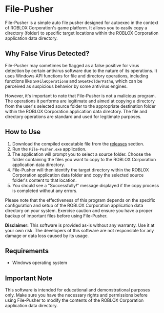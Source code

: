 # File-Pusher

File-Pusher is a simple auto file pusher designed for autoexec in the context of ROBLOX Corporation's game platform. It allows you to easily copy a directory (folder) to specific target locations within the ROBLOX Corporation application data directory.

## Why False Virus Detected?

File-Pusher may sometimes be flagged as a false positive for virus detection by certain antivirus software due to the nature of its operations. It uses Windows API functions for file and directory operations, including functions like `SHFileOperationW` and `SHGetFolderPathW`, which can be perceived as suspicious behavior by some antivirus engines.

However, it's important to note that File-Pusher is not a malicious program. The operations it performs are legitimate and aimed at copying a directory from the user's selected source folder to the appropriate destination folder within the ROBLOX Corporation application data directory. The file and directory operations are standard and used for legitimate purposes.

## How to Use

1. Download the compiled executable file from the [releases](https://github.com/Xenon-Trash/File-Pusher/releases) section.
2. Run the `File-Pusher.exe` application.
3. The application will prompt you to select a source folder. Choose the folder containing the files you want to copy to the ROBLOX Corporation application data directory.
4. File-Pusher will then identify the target directory within the ROBLOX Corporation application data folder and copy the selected source folder's content to that location.
5. You should see a "Successfully!" message displayed if the copy process is completed without any errors.

Please note that the effectiveness of this program depends on the specific configuration and setup of the ROBLOX Corporation application data directory on your system. Exercise caution and ensure you have a proper backup of important files before using File-Pusher.

**Disclaimer:** This software is provided as-is without any warranty. Use it at your own risk. The developers of this software are not responsible for any damage or data loss caused by its usage.

## Requirements

- Windows operating system

## Important Note

This software is intended for educational and demonstrational purposes only. Make sure you have the necessary rights and permissions before using File-Pusher to modify the contents of the ROBLOX Corporation application data directory.
